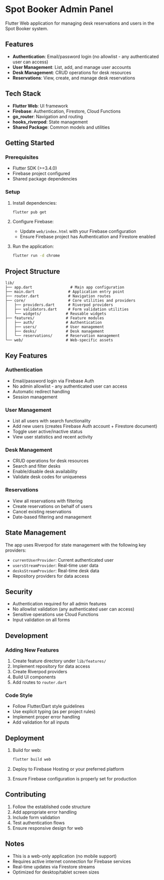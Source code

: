 # Spot Booker Admin Panel

Flutter Web application for managing desk reservations and users in the Spot Booker system.

## Features

- **Authentication**: Email/password login (no allowlist - any authenticated user can access)
- **User Management**: List, add, and manage user accounts
- **Desk Management**: CRUD operations for desk resources
- **Reservations**: View, create, and manage desk reservations

## Tech Stack

- **Flutter Web**: UI framework
- **Firebase**: Authentication, Firestore, Cloud Functions
- **go_router**: Navigation and routing
- **hooks_riverpod**: State management
- **Shared Package**: Common models and utilities

## Getting Started

### Prerequisites

- Flutter SDK (>=3.4.0)
- Firebase project configured
- Shared package dependencies

### Setup

1. Install dependencies:
   ```bash
   flutter pub get
   ```

2. Configure Firebase:
   - Update `web/index.html` with your Firebase configuration
   - Ensure Firebase project has Authentication and Firestore enabled

3. Run the application:
   ```bash
   flutter run -d chrome
   ```

## Project Structure

```
lib/
├── app.dart                 # Main app configuration
├── main.dart               # Application entry point
├── router.dart             # Navigation routes
├── core/                   # Core utilities and providers
│   ├── providers.dart      # Riverpod providers
│   ├── validators.dart     # Form validation utilities
│   └── widgets/           # Reusable widgets
├── features/              # Feature modules
│   ├── auth/              # Authentication
│   ├── users/             # User management
│   ├── desks/             # Desk management
│   └── reservations/      # Reservation management
└── web/                   # Web-specific assets
```

## Key Features

### Authentication
- Email/password login via Firebase Auth
- No admin allowlist - any authenticated user can access
- Automatic redirect handling
- Session management

### User Management
- List all users with search functionality
- Add new users (creates Firebase Auth account + Firestore document)
- Toggle user active/inactive status
- View user statistics and recent activity

### Desk Management
- CRUD operations for desk resources
- Search and filter desks
- Enable/disable desk availability
- Validate desk codes for uniqueness

### Reservations
- View all reservations with filtering
- Create reservations on behalf of users
- Cancel existing reservations
- Date-based filtering and management

## State Management

The app uses Riverpod for state management with the following key providers:

- `currentUserProvider`: Current authenticated user
- `usersStreamProvider`: Real-time user data
- `desksStreamProvider`: Real-time desk data
- Repository providers for data access

## Security

- Authentication required for all admin features
- No allowlist validation (any authenticated user can access)
- Sensitive operations use Cloud Functions
- Input validation on all forms

## Development

### Adding New Features

1. Create feature directory under `lib/features/`
2. Implement repository for data access
3. Create Riverpod providers
4. Build UI components
5. Add routes to `router.dart`

### Code Style

- Follow Flutter/Dart style guidelines
- Use explicit typing (as per project rules)
- Implement proper error handling
- Add validation for all inputs

## Deployment

1. Build for web:
   ```bash
   flutter build web
   ```

2. Deploy to Firebase Hosting or your preferred platform

3. Ensure Firebase configuration is properly set for production

## Contributing

1. Follow the established code structure
2. Add appropriate error handling
3. Include form validation
4. Test authentication flows
5. Ensure responsive design for web

## Notes

- This is a web-only application (no mobile support)
- Requires active internet connection for Firebase services
- Real-time updates via Firestore streams
- Optimized for desktop/tablet screen sizes